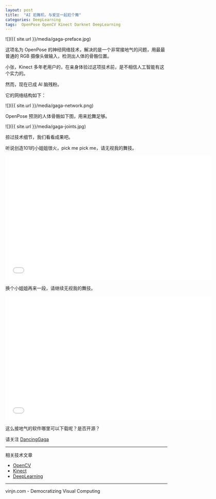```yaml
---
layout: post
title:  "AI 尬舞机，与爱豆一起尬个舞"
categories: DeepLearning
tags:  OpenPose OpenCV Kinect Darknet DeepLearning
---
```


![]({{ site.url }}/media/gaga-preface.jpg)

这项名为 OpenPose 的神经网络技术，解决的是一个非常接地气的问题，用最最普通的 RGB 摄像头做输入，检测出人体的骨骼位置。

小张，Kinect 多年老用户的，在亲身体验过这项技术前，是不相信人工智能有这个实力的。

然而，现在已成 AI 脑残粉。




它的网络结构如下：

![]({{ site.url }}/media/gaga-network.png)

OpenPose 预测的人体骨骼如下图，用来尬舞足够。

![]({{ site.url }}/media/gaga-joints.jpg)

掠过技术细节，我们看看成果吧。

听说创造101的小姐姐很火，pick me pick me，请无视我的舞技。

<iframe src='//gifs.com/embed/zKDqWY' frameborder='0' scrolling='no' width='642px' height='388px' style='-webkit-backface-visibility: hidden;-webkit-transform: scale(1);' ></iframe>

换个小姐姐再来一段，请继续无视我的舞技。

<iframe src="//gifs.com/embed/L8OAKw" frameborder="0" scrolling="no" width="642px" height="388px" style="-webkit-backface-visibility: hidden;-webkit-transform: scale(1);"></iframe>

这么接地气的软件哪里可以下载呢？是否开源？

请关注 [DancingGaga](https://github.com/jing-interactive/DancingGaga)


----
相关技术文章
- [OpenCV](https://www.vinjn.com/tag/#OpenCV)
- [Kinect](https://www.vinjn.com/tag/#Kinect)
- [DeepLearning](https://www.vinjn.com/tag/#DeepLearning)

----
vinjn.com - Democratizing Visual Computing
